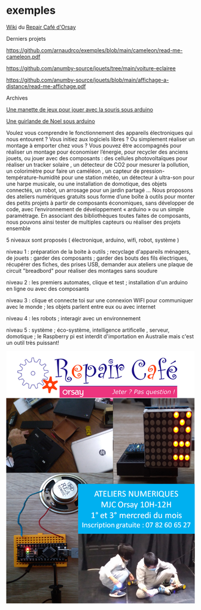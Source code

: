 # exemples

[Wiki](https://github.com/anumby-source/jouets/wiki) du [Repair Café d'Orsay](https://www.repaircafe-orsay.org/category/blog/ateliers-numeriques-blog/)

Derniers projets

https://github.com/arnaudrco/exemples/blob/main/cameleon/read-me-cameleon.pdf

https://github.com/anumby-source/jouets/tree/main/voiture-eclairee

https://github.com/anumby-source/jouets/blob/main/affichage-a-distance/read-me-affichage.pdf

Archives

[Une manette de jeux pour jouer avec la souris sous arduino](https://github.com/arnaudrco/exemples/blob/main/manette-de-jeux-pro/read-me-manette.pdf)

[Une guirlande de Noel sous arduino](https://github.com/arnaudrco/exemples/blob/main/guirlande/read-me-guirlande.pdf)


Voulez vous comprendre le fonctionnement des appareils électroniques qui nous entourent ? Vous initiez aux logiciels libres ? Ou simplement réaliser un montage à emporter chez vous ?
Vous pouvez être accompagnés pour réaliser un montage pour économiser l’énergie,  pour recycler des anciens jouets,  ou jouer avec des composants : des cellules photovoltaïques pour réaliser un tracker solaire , un détecteur de CO2 pour mesurer la pollution, un colorimètre pour faire un caméléon , un capteur de pression-température-humidité  pour une station météo, un détecteur à ultra-son pour une harpe musicale, ou une installation de domotique, des objets connectés, un robot, un arrosage pour un jardin partagé …
Nous proposons des ateliers numériques gratuits sous forme d’une boîte à outils pour monter des petits projets à partir de composants économiques, sans développer de code, avec l’environnement de développement « arduino » ou un simple paramétrage. En associant des bibliothèques toutes faites de composants, nous pouvons ainsi tester de multiples capteurs ou réaliser des projets ensemble

5 niveaux sont proposés ( électronique, arduino, wifi, robot, système )

niveau 1  : préparation de la boite à outils ; recyclage d'appareils ménagers, de jouets : garder des composants ; garder des bouts des fils électriques, récupérer des fiches, des prises USB, demander aux ateliers une plaque de circuit  "breadbord" pour réaliser des montages sans soudure

niveau 2 : les premiers automates, clique et test ; installation d'un arduino en ligne ou avec des composants

niveau 3 :  clique et connecte toi sur une connexion WIFI pour communiquer avec le monde ; les objets parlent entre eux ou avec internet

niveau 4 : les robots ; interagir avec un environnement

niveau 5 : système ; éco-système, intelligence artificelle , serveur, domotique ; le Raspberry pi est interdit d'importation en Australie mais c'est un outil très puissant! 

![affiche](https://github.com/arnaudrco/exemples/blob/main/affiche.png)




